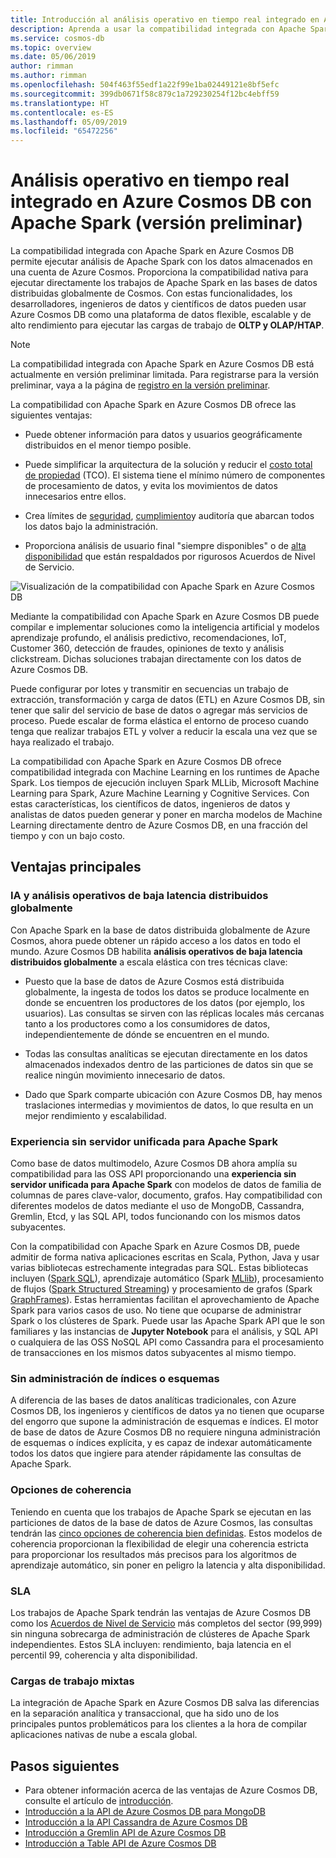 ```yaml
---
title: Introducción al análisis operativo en tiempo real integrado en Azure Cosmos DB con Apache Spark
description: Aprenda a usar la compatibilidad integrada con Apache Spark en Azure Cosmos DB para ejecutar análisis operativos en tiempo real e IA
ms.service: cosmos-db
ms.topic: overview
ms.date: 05/06/2019
author: rimman
ms.author: rimman
ms.openlocfilehash: 504f463f55edf1a22f99e1ba02449121e8bf5efc
ms.sourcegitcommit: 399db0671f58c879c1a729230254f12bc4ebff59
ms.translationtype: HT
ms.contentlocale: es-ES
ms.lasthandoff: 05/09/2019
ms.locfileid: "65472256"
---
```

# <a name="built-in-operational-analytics-in-azure-cosmos-db-with-apache-spark-preview"></a>Análisis operativo en tiempo real integrado en Azure Cosmos DB con Apache Spark (versión preliminar) 

La compatibilidad integrada con Apache Spark en Azure Cosmos DB permite ejecutar análisis de Apache Spark con los datos almacenados en una cuenta de Azure Cosmos. Proporciona la compatibilidad nativa para ejecutar directamente los trabajos de Apache Spark en las bases de datos distribuidas globalmente de Cosmos. Con estas funcionalidades, los desarrolladores, ingenieros de datos y científicos de datos pueden usar Azure Cosmos DB como una plataforma de datos flexible, escalable y de alto rendimiento para ejecutar las cargas de trabajo de **OLTP y OLAP/HTAP**. 

> [!NOTE]
> La compatibilidad integrada con Apache Spark en Azure Cosmos DB está actualmente en versión preliminar limitada. Para registrarse para la versión preliminar, vaya a la página de [registro en la versión preliminar](https://portal.azure.com/?feature.customportal=false#create/Microsoft.DocumentDB). 

La compatibilidad con Apache Spark en Azure Cosmos DB ofrece las siguientes ventajas:

* Puede obtener información para datos y usuarios geográficamente distribuidos en el menor tiempo posible.

* Puede simplificar la arquitectura de la solución y reducir el [costo total de propiedad](total-cost-ownership.md) (TCO). El sistema tiene el mínimo número de componentes de procesamiento de datos, y evita los movimientos de datos innecesarios entre ellos.

* Crea límites de [seguridad](secure-access-to-data.md), [cumplimiento](compliance.md)y auditoría que abarcan todos los datos bajo la administración.

* Proporciona análisis de usuario final "siempre disponibles" o de [alta disponibilidad](high-availability.md) que están respaldados por rigurosos Acuerdos de Nivel de Servicio.

![Visualización de la compatibilidad con Apache Spark en Azure Cosmos DB](./media/spark-api-introduction/spark-api-visualization.png)
 
Mediante la compatibilidad con Apache Spark en Azure Cosmos DB puede compilar e implementar soluciones como la inteligencia artificial y modelos aprendizaje profundo, el análisis predictivo, recomendaciones, IoT, Customer 360, detección de fraudes, opiniones de texto y análisis clickstream. Dichas soluciones trabajan directamente con los datos de Azure Cosmos DB.

Puede configurar por lotes y transmitir en secuencias un trabajo de extracción, transformación y carga de datos (ETL) en Azure Cosmos DB, sin tener que salir del servicio de base de datos o agregar más servicios de proceso. Puede escalar de forma elástica el entorno de proceso cuando tenga que realizar trabajos ETL y volver a reducir la escala una vez que se haya realizado el trabajo.

La compatibilidad con Apache Spark en Azure Cosmos DB ofrece compatibilidad integrada con Machine Learning en los runtimes de Apache Spark. Los tiempos de ejecución incluyen Spark MLLib, Microsoft Machine Learning para Spark, Azure Machine Learning y Cognitive Services. Con estas características, los científicos de datos, ingenieros de datos y analistas de datos pueden generar y poner en marcha modelos de Machine Learning directamente dentro de Azure Cosmos DB, en una fracción del tiempo y con un bajo costo.


## <a name="key-benefits"></a>Ventajas principales

### <a name="globally-distributed-low-latency-operational-analytics-and-ai"></a>IA y análisis operativos de baja latencia distribuidos globalmente

Con Apache Spark en la base de datos distribuida globalmente de Azure Cosmos, ahora puede obtener un rápido acceso a los datos en todo el mundo. Azure Cosmos DB habilita **análisis operativos de baja latencia distribuidos globalmente** a escala elástica con tres técnicas clave:

* Puesto que la base de datos de Azure Cosmos está distribuida globalmente, la ingesta de todos los datos se produce localmente en donde se encuentren los productores de los datos (por ejemplo, los usuarios). Las consultas se sirven con las réplicas locales más cercanas tanto a los productores como a los consumidores de datos, independientemente de dónde se encuentren en el mundo. 

* Todas las consultas analíticas se ejecutan directamente en los datos almacenados indexados dentro de las particiones de datos sin que se realice ningún movimiento innecesario de datos. 

* Dado que Spark comparte ubicación con Azure Cosmos DB, hay menos traslaciones intermedias y movimientos de datos, lo que resulta en un mejor rendimiento y escalabilidad.

### <a name="unified-serverless-experience-for-apache-spark"></a>Experiencia sin servidor unificada para Apache Spark

Como base de datos multimodelo, Azure Cosmos DB ahora amplía su compatibilidad para las OSS API proporcionando una **experiencia sin servidor unificada para Apache Spark** con modelos de datos de familia de columnas de pares clave-valor, documento, grafos. Hay compatibilidad con diferentes modelos de datos mediante el uso de MongoDB, Cassandra, Gremlin, Etcd, y las SQL API, todos funcionando con los mismos datos subyacentes. 

Con la compatibilidad con Apache Spark en Azure Cosmos DB, puede admitir de forma nativa aplicaciones escritas en Scala, Python, Java y usar varias bibliotecas estrechamente integradas para SQL. Estas bibliotecas incluyen ([Spark SQL](https://spark.apache.org/sql/)), aprendizaje automático (Spark [MLlib](https://spark.apache.org/mllib/)), procesamiento de flujos ([Spark Structured Streaming](https://spark.apache.org/streaming/)) y procesamiento de grafos (Spark [GraphFrames]( https://docs.databricks.com/spark/latest/graph-analysis/graphframes/user-guide-python.html)). Estas herramientas facilitan el aprovechamiento de Apache Spark para varios casos de uso. No tiene que ocuparse de administrar Spark o los clústeres de Spark. Puede usar las Apache Spark API que le son familiares y las instancias de **Jupyter Notebook** para el análisis, y SQL API o cualquiera de las OSS NoSQL API como Cassandra para el procesamiento de transacciones en los mismos datos subyacentes al mismo tiempo.

### <a name="no-schema-or-index-management"></a>Sin administración de índices o esquemas

A diferencia de las bases de datos analíticas tradicionales, con Azure Cosmos DB, los ingenieros y científicos de datos ya no tienen que ocuparse del engorro que supone la administración de esquemas e índices. El motor de base de datos de Azure Cosmos DB no requiere ninguna administración de esquemas o índices explícita, y es capaz de indexar automáticamente todos los datos que ingiere para atender rápidamente las consultas de Apache Spark. 

### <a name="consistency-choices"></a>Opciones de coherencia

Teniendo en cuenta que los trabajos de Apache Spark se ejecutan en las particiones de datos de la base de datos de Azure Cosmos, las consultas tendrán las [cinco opciones de coherencia bien definidas](consistency-levels.md). Estos modelos de coherencia proporcionan la flexibilidad de elegir una coherencia estricta para proporcionar los resultados más precisos para los algoritmos de aprendizaje automático, sin poner en peligro la latencia y alta disponibilidad. 

### <a name="slas"></a>SLA

Los trabajos de Apache Spark tendrán las ventajas de Azure Cosmos DB como los [Acuerdos de Nivel de Servicio](https://azure.microsoft.com/support/legal/sla/documentdb/v1_1/) más completos del sector (99,999) sin ninguna sobrecarga de administración de clústeres de Apache Spark independientes. Estos SLA incluyen: rendimiento, baja latencia en el percentil 99, coherencia y alta disponibilidad. 

### <a name="mixed-workloads"></a>Cargas de trabajo mixtas

La integración de Apache Spark en Azure Cosmos DB salva las diferencias en la separación analítica y transaccional, que ha sido uno de los principales puntos problemáticos para los clientes a la hora de compilar aplicaciones nativas de nube a escala global. 

## <a name="next-steps"></a>Pasos siguientes

* Para obtener información acerca de las ventajas de Azure Cosmos DB, consulte el artículo de [introducción](introduction.md).
* [Introducción a la API de Azure Cosmos DB para MongoDB](mongodb-introduction.md)
* [Introducción a la API Cassandra de Azure Cosmos DB](cassandra-introduction.md)
* [Introducción a Gremlin API de Azure Cosmos DB](graph-introduction.md)
* [Introducción a Table API de Azure Cosmos DB](table-introduction.md)




